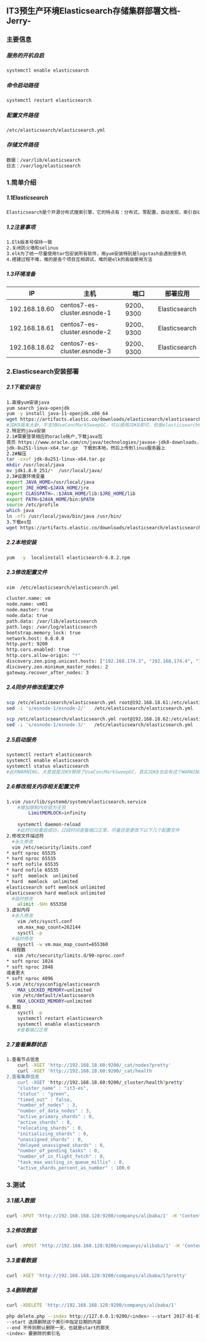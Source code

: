 ## IT3预生产环境Elasticsearch存储集群部署文档-Jerry-

### 主要信息

##### 服务的开机自启 

```sh
systemctl enable elasticsearch
```

##### 命令启动路径

```sh
systemctl restart elasticsearch	
```

##### 配置文件路径

```sh
/etc/elasticsearch/elasticsearch.yml
```

##### 存储文件路径

```sh
数据：/var/lib/elasticsearch
日志：/var/log/elasticsearch
```

### 1.简单介绍

##### 1.1Elasticsearch

```sh
Elasticsearch是个开源分布式搜索引擎，它的特点有：分布式，零配置，自动发现，索引自动分片，索引副本机制，restful风格接口，多数据源，自动搜索负载等
```

##### 1.2注意事项

```sh
1.Elk版本号保持一致
2.关闭防火墙和selinux
3.elk为了统一尽量使用tar包安装所有软件，用yum安装特别是logstash会遇到很多坑
4.搭建过程不难，难的是各个项目互相调试，难的是elk的高级使用方法
```

##### 1.3环境准备

| IP            | 主机                        | 端口       | 部署应用      |
| ------------- | --------------------------- | ---------- | ------------- |
| 192.168.18.60 | centos7-es-cluster.esnode-1 | 9200、9300 | Elasticsearch |
| 192.168.18.61 | centos7-es-cluster.esnode-2 | 9200、9300 | Elasticsearch |
| 192.168.18.62 | centos7-es-cluster.esnode-3 | 9200、9300 | Elasticsearch |

### 2.Elasticsearch安装部署

##### 2.1下载安装包

```sh
1.直接yum安装java
yum search java-openjdk
yum -y install java-11-openjdk.x86_64
wget https://artifacts.elastic.co/downloads/elasticsearch/elasticsearch-6.8.2.rpm
#JDK9版本太新，不支持UseConcMarkSweepGC，可以使用JDK8即可，但是elasticsearch6.0版本则必须使用JDK9,否则官网下载的msi不能安装成功
2.特定的java安装
2.1#需要登录相应的oracle账户,下载java包
首页 https://www.oracle.com/cn/java/technologies/javase-jdk8-downloads.html
jdk-8u251-linux-x64.tar.gz  下载到本地，然后上传到linux服务器上
2.2#解压
tar -zxvf jdk-8u251-linux-x64.tar.gz
mkdir /usr/local/java
mv jdk1.8.0_251/*  /usr/local/java/
2.3#设置环境变量
export JAVA_HOME=/usr/local/java
export JRE_HOME=$JAVA_HOME/jre
export CLASSPATH=.:$JAVA_HOME/lib:$JRE_HOME/lib
export PATH=$JAVA_HOME/bin:$PATH
source /etc/profile
which java
ln -nfs /usr/local/java/bin/java /usr/bin/
3.下载es包
wget https://artifacts.elastic.co/downloads/elasticsearch/elasticsearch-6.8.2.rpm
```

##### 2.2本地安装

```sh
yum  -y	 localinstall elasticsearch-6.8.2.rpm 
```

##### 2.3修改配置文件

```sh
vim	 /etc/elasticsearch/elasticsearch.yml

cluster.name: vm
node.name: vm01
node.master: true
node.data: true
path.data: /var/lib/elasticsearch
path.logs: /var/log/elasticsearch
bootstrap.memory_lock: true
network.host: 0.0.0.0
http.port: 9200
http.cors.enabled: true
http.cors.allow-origin: "*"
discovery.zen.ping.unicast.hosts: ["192.168.174.3", "192.168.174.4", "192.168.174.5"]
discovery.zen.minimum_master_nodes: 2
gateway.recover_after_nodes: 3
```

##### 2.4同步并修改配置文件

```sh
scp /etc/elasticsearch/elasticsearch.yml root@192.168.18.61:/etc/elasticsearch/
sed -i 's/esnode-1/esnode-2/'	/etc/elasticsearch/elasticsearch.yml	

scp /etc/elasticsearch/elasticsearch.yml root@192.168.18.62:/etc/elasticsearch/
sed -i 's/esnode-1/esnode-3/'	/etc/elasticsearch/elasticsearch.yml
```

##### 2.5启动服务

```sh
systemctl restart elasticsearch
systemctl enable elasticsearch
systemctl status elasticsearch
#此时WARNING，大意就是JDK9移除了UseConcMarkSweepGC，其实JDK8也会有这个WARNING,只是提醒
```

##### 2.6修改相关内存相关配置文件

```sh
1.vim /usr/lib/systemd/system/elasticsearch.service
	#增加限制内存锁为无穷
        LimitMEMLOCK=infinity
	
	systemctl daemon-reload
	#此时已经重启成功，过段时间查看端口正常，尽量还是更改下以下几个配置文件
2.修改文件描述符
  #永久修改
  vim /etc/security/limits.conf
* soft nproc 65535
* hard nproc 65535
* soft nofile 65535
* hard nofile 65535
* soft  memlock  unlimited
* hard  memlock  unlimited
elasticsearch soft memlock unlimited
elasticsearch hard memlock unlimited
  #临时修改
    ulimit -SHn 655350
3.虚拟内存
  #永久修改
    vim /etc/sysctl.conf
    vm.max_map_count=262144
    sysctl -p
  #临时修改
    sysctl -w vm.max_map_count=655360
4.线程数
   vim /etc/security/limits.d/90-nproc.conf
* soft nproc 1024
* soft nproc 2048
或者更大
* soft nproc 4096
5.vim /etc/sysconfig/elasticsearch
	MAX_LOCKED_MEMORY=unlimited
  vim /etc/default/elasticsearch
	MAX_LOCKED_MEMORY=unlimited
6.重启
	sysctl -p 
	systemctl restart elasticsearch
	systemctl enable elasticsearch
    #查看端口正常
```

##### 2.7查看集群状态

```sh
1.查看节点信息
	curl -XGET 'http://192.168.18.60:9200/_cat/nodes?pretty'
	curl -XGET 'http://192.168.18.60:9200/_cat/health
2.查看集群信息
	curl -XGET 'http://192.168.18.60:9200/_cluster/health?pretty'
	"cluster_name" : "it3-es",
	"status" : "green",
	"timed_out" : false,
	"number_of_nodes" : 3,
	"number_of_data_nodes" : 3,
	"active_primary_shards" : 0,
	"active_shards" : 0,
	"relocating_shards" : 0,
	"initializing_shards" : 0,
	"unassigned_shards" : 0,
	"delayed_unassigned_shards" : 0,
	"number_of_pending_tasks" : 0,
	"number_of_in_flight_fetch" : 0,
	"task_max_waiting_in_queue_millis" : 0,
	"active_shards_percent_as_number" : 100.0
```

### 3.测试

##### 3.1插入数据

```sh
curl -XPUT 'http://192.168.168.128:9200/companys/alibaba/1' -H 'Content-Type: application/json'  -d '{"name":"alibaba","product":"alipay"}'
```

##### 3.2修改数据

```sh
curl -XPOST 'http://192.168.168.128:9200/companys/alibaba/1' -H 'Content-Type: application/json'  -d '{"name":"alibaba","product":"TAOBAO"}'
```

##### 3.3查看数据

```sh
curl -XGET 'http://192.168.168.128:9200/companys/alibaba/1?pretty'
```

##### 3.4删除数据

```sh
curl -XDELETE 'http://192.168.168.128:9200/companys/alibaba/1'

php delete.php --index http://127.0.0.1:9200/<index> --start 2017-01-01 --end 2017-01-02
--start 选择删除这个索引中指定日期的内容
--end 不传则默认删除一天，也就是start的那天
<index> 要删除的索引名
```







